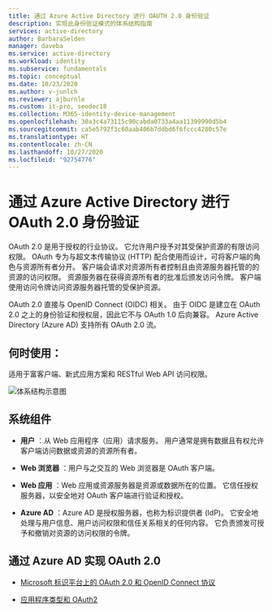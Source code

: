 ```yaml
---
title: 通过 Azure Active Directory 进行 OAUTH 2.0 身份验证
description: 实现此身份验证模式的体系结构指南
services: active-directory
author: BarbaraSelden
manager: daveba
ms.service: active-directory
ms.workload: identity
ms.subservice: fundamentals
ms.topic: conceptual
ms.date: 10/23/2020
ms.author: v-junlch
ms.reviewer: ajburnle
ms.custom: it-pro, seodec18
ms.collection: M365-identity-device-management
ms.openlocfilehash: 30a3c4a73115c90cabda0733a4aa11399990d5b4
ms.sourcegitcommit: ca5e5792f3c60aab406b7ddbd6f6fccc4280c57e
ms.translationtype: HT
ms.contentlocale: zh-CN
ms.lasthandoff: 10/27/2020
ms.locfileid: "92754776"
---
```

# <a name="oauth-20-authentication-with-azure-active-directory"></a>通过 Azure Active Directory 进行 OAuth 2.0 身份验证

OAuth 2.0 是用于授权的行业协议。 它允许用户授予对其受保护资源的有限访问权限。 OAuth 专为与超文本传输协议 (HTTP) 配合使用而设计，可将客户端的角色与资源所有者分开。 客户端会请求对资源所有者控制且由资源服务器托管的的资源的访问权限。 资源服务器在获得资源所有者的批准后颁发访问令牌。 客户端使用访问令牌访问资源服务器托管的受保护资源。 

OAuth 2.0 直接与 OpenID Connect (OIDC) 相关。 由于 OIDC 是建立在 OAuth 2.0 之上的身份验证和授权层，因此它不与 OAuth 1.0 后向兼容。 Azure Active Directory (Azure AD) 支持所有 OAuth 2.0 流。 

## <a name="use-when"></a>何时使用：

适用于富客户端、新式应用方案和 RESTful Web API 访问权限。

![体系结构示意图](./media/authentication-patterns/oauth.png)

## <a name="components-of-system"></a>系统组件

* **用户** ：从 Web 应用程序（应用）请求服务。 用户通常是拥有数据且有权允许客户端访问数据或资源的资源所有者。 

* **Web 浏览器** ：用户与之交互的 Web 浏览器是 OAuth 客户端。 

* **Web 应用** ：Web 应用或资源服务器是资源或数据所在的位置。 它信任授权服务器，以安全地对 OAuth 客户端进行验证和授权。 

* **Azure AD** ：Azure AD 是授权服务器，也称为标识提供者 (IdP)。 它安全地处理与用户信息、用户访问权限和信任关系相关的任何内容。 它负责颁发可授予和撤销对资源的访问权限的令牌。

## <a name="implement-oauth-20-with-azure-ad"></a>通过 Azure AD 实现 OAuth 2.0

* [Microsoft 标识平台上的 OAuth 2.0 和 OpenID Connect 协议](/active-directory/develop/active-directory-v2-protocols) 

* [应用程序类型和 OAuth2](/active-directory/develop/v2-app-types) 

 

